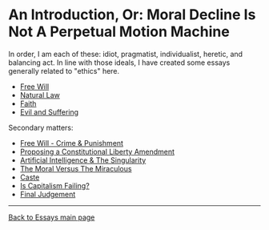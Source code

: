 # An Introduction, Or: Moral Decline Is Not A Perpetual Motion Machine

In order, I am each of these: idiot, pragmatist, individualist, heretic, and balancing act. In line with those ideals, I have created some essays generally related to "ethics" here.

- [Free Will](./FreeWill.md)
- [Natural Law](./NaturalLaw.md)
- [Faith](./Faith.md)
- [Evil and Suffering](EvilAndSuffering.md)

Secondary matters:

- [Free Will - Crime & Punishment](./FreeWill-II-Crime.md)
- [Proposing a Constitutional Liberty Amendment](./LibertyAmendment.md)
- [Artificial Intelligence & The Singularity](./AIAndSingularity.md)
- [The Moral Versus The Miraculous](./MoralVsMiraculous.md)
- [Caste](./Caste.md)
- [Is Capitalism Failing?](./IsCapitalismFailing.md)
- [Final Judgement](./FinalJudgement.md)

----

[Back to Essays main page](../README.md)
